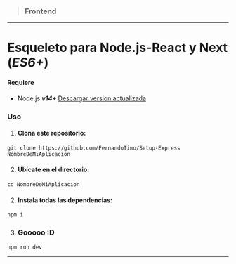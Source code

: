  > ### Frontend
___
 # Esqueleto para Node.js-React y Next (*ES6+*)
 
 #### Requiere
* Node.js ***v14+***          [Descargar version actualizada](https://nodejs.org/es/ "Descargar Node.js")

### Uso

1. #### Clona este repositorio:

`git clone https://github.com/FernandoTimo/Setup-Express NombreDeMiAplicacion`

2. #### Ubícate en el directorio:

`cd NombreDeMiAplicacion`

2. #### Instala todas las dependencias:

`npm i`

3. ### Gooooo :D

`npm run dev`

-------
